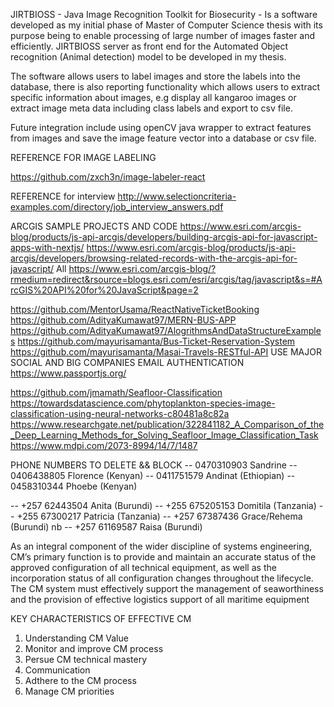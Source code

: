 JIRTBIOSS - Java Image Recognition Toolkit for Biosecurity - Is a software developed as my initial phase of Master of Computer Science thesis with its purpose being to enable processing of large number of images faster and efficiently. JIRTBIOSS server as front end for the Automated Object recognition (Animal detection) model to be developed in my thesis.

The software allows users to label images and store the labels into the database, there is also reporting functionality which allows users to extract specific information about images, e.g display all kangaroo images or extract image meta data including class labels and export to csv file.

Future integration include using openCV java wrapper to extract features from images and save the image feature vector into a database or csv file.


REFERENCE FOR IMAGE LABELING 

https://github.com/zxch3n/image-labeler-react


REFERENCE for interview
http://www.selectioncriteria-examples.com/directory/job_interview_answers.pdf


ARCGIS SAMPLE PROJECTS AND CODE
https://www.esri.com/arcgis-blog/products/js-api-arcgis/developers/building-arcgis-api-for-javascript-apps-with-nextjs/
https://www.esri.com/arcgis-blog/products/js-api-arcgis/developers/browsing-related-records-with-the-arcgis-api-for-javascript/
All
https://www.esri.com/arcgis-blog/?rmedium=redirect&rsource=blogs.esri.com/esri/arcgis/tag/javascript&s=#ArcGIS%20API%20for%20JavaScript&page=2


https://github.com/MentorUsama/ReactNativeTicketBooking
https://github.com/AdityaKumawat97/MERN-BUS-APP
https://github.com/AdityaKumawat97/AlogrithmsAndDataStructureExamples
https://github.com/mayurisamanta/Bus-Ticket-Reservation-System
https://github.com/mayurisamanta/Masai-Travels-RESTful-API
USE MAJOR SOCIAL AND BIG COMPANIES EMAIL AUTHENTICATION
https://www.passportjs.org/


https://github.com/jmamath/Seafloor-Classification
https://towardsdatascience.com/phytoplankton-species-image-classification-using-neural-networks-c80481a8c82a
https://www.researchgate.net/publication/322841182_A_Comparison_of_the_Deep_Learning_Methods_for_Solving_Seafloor_Image_Classification_Task
https://www.mdpi.com/2073-8994/14/7/1487

PHONE NUMBERS TO DELETE && BLOCK
-- 0470310903 Sandrine
-- 0406438805 Florence (Kenyan)
-- 0411751579 Andinat (Ethiopian)
-- 0458310344 Phoebe (Kenyan)



-- +257 62443504 Anita (Burundi)
-- +255 675205153 Domitila  (Tanzania)
-- +255 67300217 Patricia  (Tanzania)
-- +257 67387436 Grace/Rehema (Burundi)  nb
-- +257 61169587  Raisa (Burundi)



As an integral component of the wider discipline of systems engineering, CM’s primary function is to provide and maintain an accurate status of the approved configuration of all technical equipment, as well as the incorporation status of all configuration changes throughout the lifecycle. The CM system must effectively support the management of seaworthiness and the provision of effective logistics support of all maritime equipment

KEY CHARACTERISTICS OF EFFECTIVE CM
1) Understanding CM Value
2) Monitor and improve CM process
3) Persue CM technical mastery
4) Communication
5) Adthere to the CM process
6) Manage CM priorities



